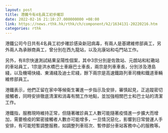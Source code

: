 ```yaml
---
layout: post
title: 港鐵今有4名員工初步確診
date: 2022-02-16 21:10:27.000000000 +08:00
link: https://news.rthk.hk/rthk/ch/component/k2/1634131-20220216.htm
categories: rthk
---
```


港鐵公司今日共有4名員工初步確診感染新冠病毒，有兩人是基建維修部員工，另外兩人為承辦商員工，曾分別在西九龍站，以及兆康站和屯門站工作。

另外，有8宗快速測試結果呈陽性個案，其中3宗分別是佐敦站、元朗站和紅磡站的車站員工，1宗是洪水橋巴士車廠巴士車長，兩宗是列車車長，分別涉及港島綫，以及機場快綫、東涌綫及迪士尼綫，餘下兩宗是高速鐵路列車司機和鐵道車輛維修部員工。

港鐵表示，他們正留在家中等候衞生署進一步指示及安排，審慎起見，正追蹤密切接觸者，同時安排徹底清潔和消毒有關工作地點，並加強相關巴士和巴士站的清潔工作。

港鐵指，服務現時維持正常，但隨著確診員工人數可能隨著疫情進一步擴大而增加，需要檢疫的緊密接觸者人數亦可能增多，一旦情況惡化，影響到日常營運人手安排，有可能短暫調整服務，如調整列車班次、暫停部分車站客務中心的服務等。

